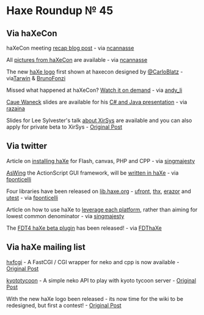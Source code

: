 [_template]: roundup.html
# Haxe Roundup № 45

## Via haXeCon
haXeCon meeting [recap blog post][link 1] - via [ncannasse][link 2]

All [pictures from haXeCon][link 3] are available - via [ncannasse][link 4]

The new [haXe logo][link 5] first shown at haxecon designed by [@CarloBlatz][link 6] - via[Tarwin][link 7] &amp; [BrunoFonzi][link 8]

Missed what happened at haXeCon? [Watch it on demand][link 9] - via [andy_li][link 10]

[Caue Waneck][link 11] slides are available for his [C# and Java presentation][link 12] - via [razaina][link 13]

Slides for Lee Sylvester's talk [about XirSys][link 14] are available and you can also apply for private beta to XirSys - [Original Post][link 15]

## Via twitter
Article on [installing haXe][link 16] for Flash, canvas, PHP and CPP - via [singmajesty][link 17]

[AsWing][link 18] the ActionScript GUI framework, will be [written in haXe][link 35] - via [fponticelli][link 19]

Four libraries have been released on [lib.haxe.org][link 20] - [ufront][link 21], [thx][link 22], [erazor][link 23] and [utest][link 24] - via [fponticelli][link 25]

Article on how to use haXe to [leverage each platform][link 26], rather than aiming for lowest common denominator - via [singmajesty][link 27]

The [FDT4 haXe beta plugin][link 28] has been released! - via [FDThaXe][link 29]

## Via haXe mailing list
[hxfcgi][link 30] - A FastCGI / CGI wrapper for neko and cpp is now available - [Original Post][link 31]

[kyototycoon][link 32] - A simple neko API to play with kyoto tycoon server - [Original Post][link 33]

With the new haXe logo been released - its now time for the wiki to be redesigned, but first a contest! - [Original Post][link 34]

[link 1]: http://ncannasse.fr/blog/haxecon2011 "haXeCon2011 recap blog post"
[link 2]: https://www.twitter.com/#!/ncannasse "@ncannasse"
[link 3]: http://www.facebook.com/media/set/?set=a.212559118769325.60781.113040272054544 "haXeCon 2011 Pictures"
[link 4]: https://www.twitter.com/#!/ncannasse "@ncannasse"
[link 5]: http://ncannasse.fr/file/haxelogo.png "New haXe logo"
[link 6]: http://www.twitter.com/CarloBlatz "@CarloBlatz"
[link 7]: http://www.twitter.com/tarwin "@tarwin"
[link 8]: https://www.twitter.com/#!/BrunoFonzi "@BrunoFonzi"
[link 9]: https://haxecon.influxis.com/ "haXeCon 2011 - influxis.com"
[link 10]: https://www.twitter.com/#!/andy_li "@andy_li"
[link 11]: http://www.twitter.com/cwaneck "@cwaneck"
[link 12]: http://prezi.com/xzvht0y2e-c6/haxe-java-c/ "Caue Waneck's C# and Java Slides"
[link 13]: https://www.twitter.com/#!/razaina "@razaina"
[link 14]: http://www.designrealm.co.uk/haxe-con "XirSys Slides"
[link 15]: http://haxe.1354130.n2.nabble.com/XirSys-Slides-td6352734.html "XirSys Slides and Beta - haXe Mailing List"
[link 16]: http://www.joshuagranick.com/blog?p=186 "Installing haXe (Flash/Canvas/PHP/C++) - JohuaGranick.com"
[link 17]: http://www.twitter.com/singmajesty "@singmajesty"
[link 18]: http://www.aswing.org/ "AsWing.org"
[link 19]: https://www.twitter.com/#!/fponticelli "@fponticelli"
[link 20]: http://lib.haxe.org/all "lib.haxe.org"
[link 21]: http://lib.haxe.org/p/ufront "ufront - lib.haxe.org"
[link 22]: http://lib.haxe.org/p/thx "thx - lib.haxe.org"
[link 23]: http://lib.haxe.org/p/erazor "erazor - lib.haxe.org"
[link 24]: http://lib.haxe.org/p/utest "utest - lib.haxe.org"
[link 25]: https://www.twitter.com/#!/fponticelli "@fponticelli"
[link 26]: http://www.joshuagranick.com/blog?p=195 "three.js, fcanvas and the Cross-Platform Dilemma - JoshuaGranick.com"
[link 27]: http://www.twitter.com/singmajesty "@singmajesty"
[link 28]: http://fdt.powerflasher.com/blog/2011/05/announcing-fdt-haxe-plug-in-public-beta-supported-by-influxis/ "Annoucing the FDT4 haXe Beta plug-in has been released"
[link 29]: https://www.twitter.com/#!/FDThaXe "@FDThaXe"
[link 30]: http://haxe.org/com/libs/hxfcgi "hxfcgi - haxe.org"
[link 31]: http://haxe.1354130.n2.nabble.com/hxfcgi-a-FastCGI-CGI-wrapper-for-haXe-neko-and-Cpp-target-td6338594.html "hxfcgi - A FastCGI / CGI wrapper for haXe neko and cpp target - haXe Mailing List"
[link 32]: http://lib.haxe.org/p/kyototycoon "kyoto tycoon - haxe.org"
[link 33]: http://haxe.1354130.n2.nabble.com/kyototycoon-a-simple-neko-API-to-play-with-kyoto-tycoon-server-td6356114.html "kyototycoon - A simple neko API to play with kyoto tycoon server - haXe Mailing List"
[link 34]: http://haxe.1354130.n2.nabble.com/Wiki-Design-Contest-td6359498.html "Wiki Design Contest - haXe Mailing List"
[link 35]: http://www.aswing.org/?p=363 "written in haXe"

